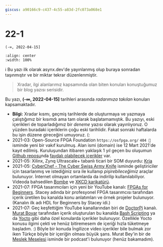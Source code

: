 ```yaml
---
giscus: a90166c9-c437-4c55-a83d-2fc073a068e1
---
```


# 22-1

`(-∞, 2022-04-15]`

```{youtube} TvY5acjluAI
:align: center
:width: 100%
```

ℹ️ Bu yazı ilk olarak asynx.dev'de yayınlanmış olup buraya sonradan taşınmıştır
ve bir miktar tekrar düzenlenmiştir.

> Xradar, ilgi alanlarımız kapsamında olan biten konuları konuştuğumuz bir
> blog yazısı serisidir.

Bu yazı, **(-∞, 2022-04-15]** tarihleri arasında *radarımıza takılan*
konuları kapsamaktadır.

- **Bilgi:** Xradar kısmı, geçmiş tarihlerde de oluşturmaya ve  yazmaya
  çalıştığımız bir kısımdı ama tam olarak başlatamamıştık. Bu yazıyı, eski
  içerikleri de toparladığımız bir *deneme* yazısı olarak yayınlıyoruz. O
  yüzden buradaki içeriklerin çoğu eski tarihlidir. Fakat sonraki haftalarda bu
  işin düzene gireceğini umuyoruz. (:
- 2021-03: Open-Source FPGA Foundation `https://osfpga.org/` `404 🔗` isminde
  yeni bir vakıf kurulmuş. Alan ismi (domain) ise 12 Mart 2021'de kayıt edilmiş.
  Kuruluşundan itibaren yaklaşık 1 yıl geçen bu oluşumun [Github
  reposu](https://github.com/os-fpga)nda [faydalı olabilecek
  içerikler](https://github.com/os-fpga/open-source-fpga-resource) var.
- 2021-05: Xilinx, Zynq Ultrascale+ tabanlı ticari bir SOM duyurdu:
  [Kria](https://www.xilinx.com/products/som/kria.html)
- 2021-05: [CyberChef - The Cyber Swiss Army
  Knife](https://gchq.github.io/CyberChef/) isminde geliştiriciler için
  tasarlanmış ve istediğiniz sıra ile kullanıp *pişirebileceğimiz* araçlar
  bulunuyor. İnternet olmayan ortamlarda da indirilip kullanılabiliyor. Videoda
  bahsedilen [Bombe](https://en.wikipedia.org/wiki/Bombe) ve [XKCD
  karikatürü](https://xkcd.com/221/).
- 2021-07: FPGA tasarımcıları için yeni bir YouTube kanalı: [FPGAs for
  Beginners](https://www.youtube.com/c/FPGAsforBeginners). Stacey adında bir
  profesyonel FPGA tasarımcısı tarafından içerik üretilen bu kanalda konu
  anlatımları ve örnek projeler bulunuyor. (Kanalın ilk adı HDL for Beginners
  by Stacey idi.)
- 2021-07: Geç keşfettiğim YouTube kanallarından biri de
  [DoctorPi](https://www.youtube.com/channel/UCgbx7s94B34xuOIhMcLHaFA) kanalı.
  [Murat Boyar](https://www.linkedin.com/in/mboyar) tarafından içerik
  oluşturulan bu kanalda [Bash
  Scripting](https://www.youtube.com/watch?v=Knya4JYheGE&list=PLlKf4EyiSijANwtEd5y_lgtBLJvX3idvF)
  ya da
  [Yocto](https://www.youtube.com/playlist?list=PLlKf4EyiSijBz9dsXVGe7a-R6wJCvSRXt)
  gibi daha özel konularda içerikler bulunuyor. Özellikle Yocto konusu ilgimi
  çekti ve henüz bitiremesem de içeriği hızla tüketmeye başladım. :) Böyle bir
  konuda İngilizce video içerikler bile bulmak zor iken Türkçe böyle bir
  içeriğin olması büyük şans. Murat Bey'in bir de [Meslek
  Meselesi](https://anchor.fm/doctorpi) isminde bir podcast'i bulunuyor (henüz
  bakamadım).
